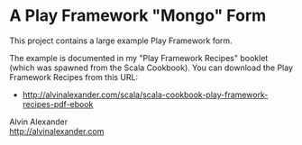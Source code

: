 # A Play Framework "Mongo" Form

This project contains a large example Play Framework form.

The example is documented in my "Play Framework Recipes" booklet
(which was spawned from the Scala Cookbook). You can download the
Play Framework Recipes from this URL:

* http://alvinalexander.com/scala/scala-cookbook-play-framework-recipes-pdf-ebook

Alvin Alexander  
http://alvinalexander.com


